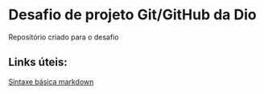 # Desafio de projeto Git/GitHub da Dio

Repositório criado para o desafio

## Links úteis:

[Sintaxe básica markdown](https://www.markdownguide.org/)
